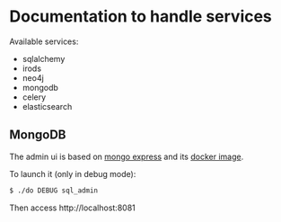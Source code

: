 
# Documentation to handle services

Available services:
- sqlalchemy
- irods
- neo4j
- mongodb
- celery
- elasticsearch

## MongoDB

The admin ui is based on [mongo express](https://www.npmjs.com/package/mongo-express) and its [docker image](https://hub.docker.com/r/_/mongo-express/).

To launch it (only in debug mode):
```bash
$ ./do DEBUG sql_admin
```

Then access http://localhost:8081
